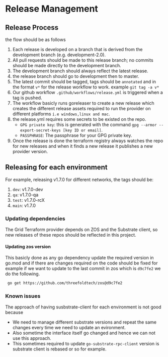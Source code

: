 # Release Management

## Release Process

the flow should be as follows

1. Each release is developed on a branch that is derived from the development branch (e.g. development-2.0).
2. All pull requests should be made to this release branch; no commits should be made directly to the development branch.
3. The development branch should always reflect the latest release.
4. the release branch should go to development then to master.
5. The latest commit should be tagged, tags should be `annotated` and in the format `v*` for the release workflow to work. example `git tag -a v*`
6. Our github workflow `.github/workflows/release.yml` is triggered when a tag is pushed.
7. The workflow basicly runs goreleaser to create a new release which creates the different release assets required to run the provider on different platforms `i.e windows,linux and mac`.
8. the release.yml requires some secrets to be existed on the repo.
    - `GPG private key`: this is generated with the command `gpg --armor --export-secret-keys [key ID or email]`.
    - `PASSPHRASE`: The passphrase for your GPG private key.
9. Once the release is done the terraform registry always watches the repo for new releases and when it finds a new release it publishes a new provider version.

## Releasing for each environment

For example, releasing v1.7.0 for different networks, the tags should be:

1. `dev`: v1.7.0-dev
2. `qa`: v1.7.0-qa
3. `test`: v1.7.0-rcX
4. `main`: v1.7.0

### Updating dependencies

The Grid Terraform provider depends on ZOS and the Substrate client, so new releases of these repos should be reflected in this project.

#### Updating zos version

This basicly done as any go dependency update the required version in go.mod and if there are changes required on the code should be fixed for example if we want to update to the last commit in zos which is `d9c7fe2` we do the following.

```bash
 go get https://github.com/threefoldtech/zos@d9c7fe2
```

### Known issues

The approach of having susbstrate-client for each environment is not good because

- We need to manage different substrate versions and repeat the same changes every time we need to update an evironment.
- Also sometime the interface itself go changed and hence we can not use this approach.
- This sometimes required to update `go-substrate-rpc-client` version is substrate client is rebased or so for example.
